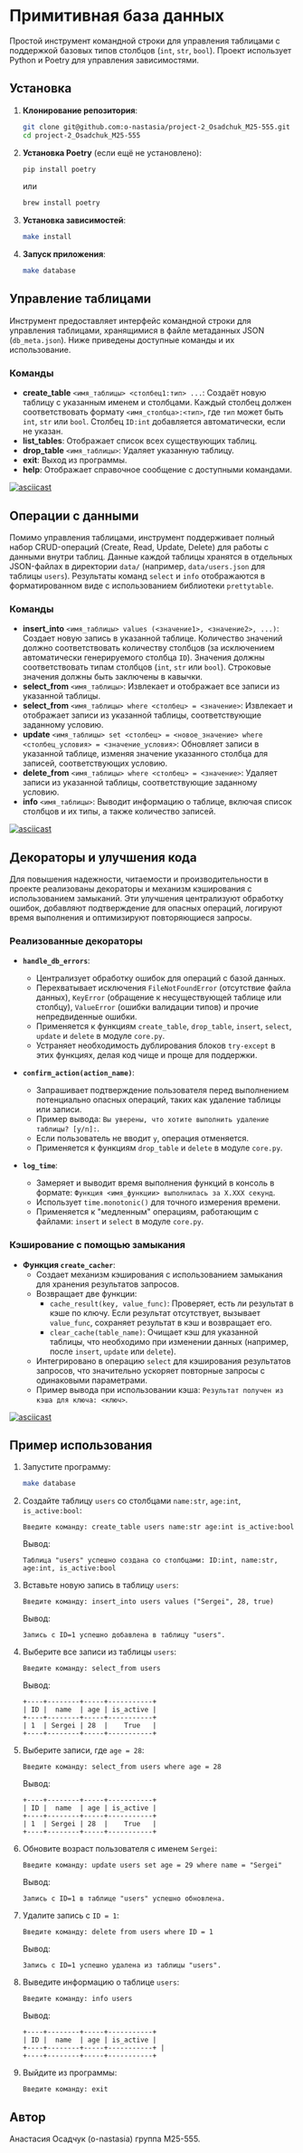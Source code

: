 # Примитивная база данных

Простой инструмент командной строки для управления таблицами с поддержкой базовых типов столбцов (`int`, `str`, `bool`). Проект использует Python и Poetry для управления зависимостями.

## Установка

1. **Клонирование репозитория**:
   ```bash
   git clone git@github.com:o-nastasia/project-2_Osadchuk_M25-555.git
   cd project-2_Osadchuk_M25-555
   ```

2. **Установка Poetry** (если ещё не установлено):
   ```bash
   pip install poetry
   ```
   или
   ```bash
   brew install poetry
   ```

3. **Установка зависимостей**:
   ```bash
   make install
   ```

4. **Запуск приложения**:
   ```bash
   make database
   ```

## Управление таблицами

Инструмент предоставляет интерфейс командной строки для управления таблицами, хранящимися в файле метаданных JSON (`db_meta.json`). Ниже приведены доступные команды и их использование.

### Команды
- **create_table** `<имя_таблицы> <столбец1:тип> ...`: Создаёт новую таблицу с указанным именем и столбцами. Каждый столбец должен соответствовать формату `<имя_столбца>:<тип>`, где `тип` может быть `int`, `str` или `bool`. Столбец `ID:int` добавляется автоматически, если не указан.
- **list_tables**: Отображает список всех существующих таблиц.
- **drop_table** `<имя_таблицы>`: Удаляет указанную таблицу.
- **exit**: Выход из программы.
- **help**: Отображает справочное сообщение с доступными командами.

[![asciicast](https://asciinema.org/a/1d96mpowDd1IAfA7i3I6FhPrt.svg)](https://asciinema.org/a/1d96mpowDd1IAfA7i3I6FhPrt)

## Операции с данными
Помимо управления таблицами, инструмент поддерживает полный набор CRUD-операций (Create, Read, Update, Delete) для работы с данными внутри таблиц. Данные каждой таблицы хранятся в отдельных JSON-файлах в директории `data/` (например, `data/users.json` для таблицы `users`). Результаты команд `select` и `info` отображаются в форматированном виде с использованием библиотеки `prettytable`.

### Команды
- **insert_into** `<имя_таблицы> values (<значение1>, <значение2>, ...)`: Создает новую запись в указанной таблице. Количество значений должно соответствовать количеству столбцов (за исключением автоматически генерируемого столбца `ID`). Значения должны соответствовать типам столбцов (`int`, `str` или `bool`). Строковые значения должны быть заключены в кавычки.
- **select_from** `<имя_таблицы>`: Извлекает и отображает все записи из указанной таблицы.
- **select_from** `<имя_таблицы> where <столбец> = <значение>`: Извлекает и отображает записи из указанной таблицы, соответствующие заданному условию.
- **update** `<имя_таблицы> set <столбец> = <новое_значение> where <столбец_условия> = <значение_условия>`: Обновляет записи в указанной таблице, изменяя значение указанного столбца для записей, соответствующих условию.
- **delete_from** `<имя_таблицы> where <столбец> = <значение>`: Удаляет записи из указанной таблицы, соответствующие заданному условию.
- **info** `<имя_таблицы>`: Выводит информацию о таблице, включая список столбцов и их типы, а также количество записей.

[![asciicast](https://asciinema.org/a/h3oIHd37TH5AlA9mX6xM6G2vX.svg)](https://asciinema.org/a/h3oIHd37TH5AlA9mX6xM6G2vX)

## Декораторы и улучшения кода

Для повышения надежности, читаемости и производительности в проекте реализованы декораторы и механизм кэширования с использованием замыканий. Эти улучшения централизуют обработку ошибок, добавляют подтверждение для опасных операций, логируют время выполнения и оптимизируют повторяющиеся запросы.

### Реализованные декораторы

- **`handle_db_errors`**:
  - Централизует обработку ошибок для операций с базой данных.
  - Перехватывает исключения `FileNotFoundError` (отсутствие файла данных), `KeyError` (обращение к несуществующей таблице или столбцу), `ValueError` (ошибки валидации типов) и прочие непредвиденные ошибки.
  - Применяется к функциям `create_table`, `drop_table`, `insert`, `select`, `update` и `delete` в модуле `core.py`.
  - Устраняет необходимость дублирования блоков `try-except` в этих функциях, делая код чище и проще для поддержки.

- **`confirm_action(action_name)`**:
  - Запрашивает подтверждение пользователя перед выполнением потенциально опасных операций, таких как удаление таблицы или записи.
  - Пример вывода: `Вы уверены, что хотите выполнить удаление таблицы? [y/n]:`.
  - Если пользователь не вводит `y`, операция отменяется.
  - Применяется к функциям `drop_table` и `delete` в модуле `core.py`.

- **`log_time`**:
  - Замеряет и выводит время выполнения функций в консоль в формате: `Функция <имя_функции> выполнилась за X.XXX секунд`.
  - Использует `time.monotonic()` для точного измерения времени.
  - Применяется к "медленным" операциям, работающим с файлами: `insert` и `select` в модуле `core.py`.

### Кэширование с помощью замыкания

- **Функция `create_cacher`**:
  - Создает механизм кэширования с использованием замыкания для хранения результатов запросов.
  - Возвращает две функции:
    - `cache_result(key, value_func)`: Проверяет, есть ли результат в кэше по ключу. Если результат отсутствует, вызывает `value_func`, сохраняет результат в кэш и возвращает его.
    - `clear_cache(table_name)`: Очищает кэш для указанной таблицы, что необходимо при изменении данных (например, после `insert`, `update` или `delete`).
  - Интегрировано в операцию `select` для кэширования результатов запросов, что значительно ускоряет повторные запросы с одинаковыми параметрами.
  - Пример вывода при использовании кэша: `Результат получен из кэша для ключа: <ключ>`.

[![asciicast](https://asciinema.org/a/cW1JMx0sccwQ8E5ENem84ku7w.svg)](https://asciinema.org/a/cW1JMx0sccwQ8E5ENem84ku7w)

## Пример использования
1. Запустите программу:
   ```bash
   make database
   ```

2. Создайте таблицу `users` со столбцами `name:str`, `age:int`, `is_active:bool`:
   ```
   Введите команду: create_table users name:str age:int is_active:bool
   ```
   Вывод:
   ```
   Таблица "users" успешно создана со столбцами: ID:int, name:str, age:int, is_active:bool
   ```

3. Вставьте новую запись в таблицу `users`:
   ```
   Введите команду: insert_into users values ("Sergei", 28, true)
   ```
   Вывод:
   ```
   Запись с ID=1 успешно добавлена в таблицу "users".
   ```

4. Выберите все записи из таблицы `users`:
   ```
   Введите команду: select_from users
   ```
   Вывод:
   ```
   +----+--------+-----+-----------+
   | ID |  name  | age | is_active |
   +----+--------+-----+-----------+
   | 1  | Sergei | 28  |    True   |
   +----+--------+-----+-----------+
   ```

5. Выберите записи, где `age = 28`:
   ```
   Введите команду: select_from users where age = 28
   ```
   Вывод:
   ```
   +----+--------+-----+-----------+
   | ID |  name  | age | is_active |
   +----+--------+-----+-----------+
   | 1  | Sergei | 28  |    True   |
   +----+--------+-----+-----------+
   ```

6. Обновите возраст пользователя с именем `Sergei`:
   ```
   Введите команду: update users set age = 29 where name = "Sergei"
   ```
   Вывод:
   ```
   Запись с ID=1 в таблице "users" успешно обновлена.
   ```

7. Удалите запись с `ID = 1`:
   ```
   Введите команду: delete from users where ID = 1
   ```
   Вывод:
   ```
   Запись с ID=1 успешно удалена из таблицы "users".
   ```

8. Выведите информацию о таблице `users`:
   ```
   Введите команду: info users
   ```
   Вывод:
   ```
   +----+--------+-----+-----------+
   | ID |  name  | age | is_active |
   +----+--------+-----+-----------+ |
   +----+--------+-----+-----------+
   ```

9. Выйдите из программы:
   ```
   Введите команду: exit
   ```

## Автор

Анастасия Осадчук (o-nastasia) группа M25-555.